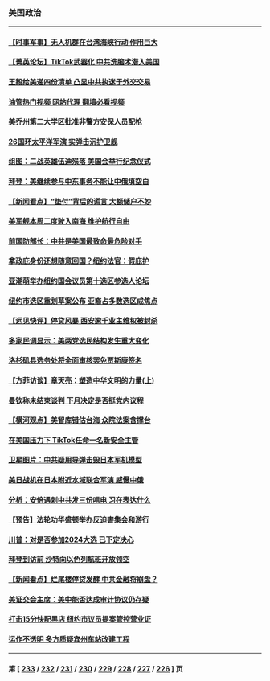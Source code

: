### 美国政治
---
#### [【时事军事】无人机群在台湾海峡行动 作用巨大](../../pages/ncid1078159/n13782710.md?07180045) 
#### [【菁英论坛】TikTok武器化 中共洗脑术潜入美国](../../pages/ncid1078159/n13782413.md?07180045) 
#### [王毅给美递四份清单 凸显中共执迷于外交交易](../../pages/ncid1078159/n13782364.md?07180045) 
#### [油管热门视频 网站代理 翻墙必看视频](http://209.222.30.114:81/youtube.html?07180045)
#### [美乔州第二大学区批准非警方安保人员配枪](../../pages/ncid1078159/n13782424.md?07180045) 
#### [26国环太平洋军演 实弹击沉护卫舰](../../pages/ncid1078159/n13782416.md?07180045) 
#### [组图：二战英雄伍迪殒落 美国会举行纪念仪式](../../pages/ncid1078159/n13782187.md?07180045) 
#### [拜登：美继续参与中东事务不能让中俄填空白](../../pages/ncid1078159/n13782254.md?07180045) 
#### [【新闻看点】“垫付”背后的谎言 大额储户不妙](../../pages/ncid1078159/n13781917.md?07180045) 
#### [美军舰本周二度驶入南海 维护航行自由](../../pages/ncid1078159/n13782091.md?07180045) 
#### [前国防部长：中共是美国最致命最危险对手](../../pages/ncid1078159/n13781920.md?07180045) 
#### [拿政庇身份还想随意回国？纽约法官：假庇护](../../pages/ncid1078159/n13782064.md?07180045) 
#### [亚潮萌举办纽约国会议员第十选区参选人论坛](../../pages/ncid1078159/n13782066.md?07180045) 
#### [纽约市选区重划草案公布 亚裔占多数选区成焦点](../../pages/ncid1078159/n13782032.md?07180045) 
#### [【远见快评】停贷风暴 西安逾千业主维权被封杀](../../pages/ncid1078159/n13781905.md?07180045) 
#### [多家民调显示：美两党选民结构发生重大变化](../../pages/ncid1078159/n13781919.md?07180045) 
#### [洛杉矶县选务处将全面审核罢免贾斯康签名](../../pages/ncid1078159/n13781963.md?07180045) 
#### [【方菲访谈】章天亮：塑造中华文明的力量(上)](../../pages/ncid1078159/n13781683.md?07180045) 
#### [曼钦称未结束谈判 下月决定是否挺党内议程](../../pages/ncid1078159/n13781805.md?07180045) 
#### [【横河观点】美智库错估台海 众院法案含撑台](../../pages/ncid1078159/n13781902.md?07180045) 
#### [在美国压力下 TikTok任命一名新安全主管](../../pages/ncid1078159/n13781857.md?07180045) 
#### [卫星图片：中共疑用导弹击毁日本军机模型](../../pages/ncid1078159/n13781733.md?07180045) 
#### [美日战机在日本附近水域联合军演 威慑中俄](../../pages/ncid1078159/n13781581.md?07180045) 
#### [分析：安倍遇刺中共发三份唁电 习在表达什么](../../pages/ncid1078159/n13781014.md?07180045) 
#### [【预告】法轮功华盛顿举办反迫害集会和游行](../../pages/ncid1078159/n13781661.md?07180045) 
#### [川普：对是否参加2024大选 已下定决心](../../pages/ncid1078159/n13781497.md?07180045) 
#### [拜登到访前 沙特向以色列航班开放领空](../../pages/ncid1078159/n13781440.md?07180045) 
#### [【新闻看点】烂尾楼停贷发酵 中共金融将崩盘？](../../pages/ncid1078159/n13781224.md?07180045) 
#### [美证交会主席：美中能否达成审计协议仍存疑](../../pages/ncid1078159/n13781244.md?07180045) 
#### [打击15分快配黑店 纽约市议员提案管控营业证](../../pages/ncid1078159/n13781312.md?07180045) 
#### [运作不透明 多方质疑宾州车站改建工程](../../pages/ncid1078159/n13781309.md?07180045) 

---
#### 第 [ [233](./233.md?07180045) / [232](./232.md?07180045) / [231](./231.md?07180045) / [230](./230.md?07180045) / [229](./229.md?07180045) / [228](./228.md?07180045) / [227](./227.md?07180045) / [226](./226.md?07180045) ] 页
